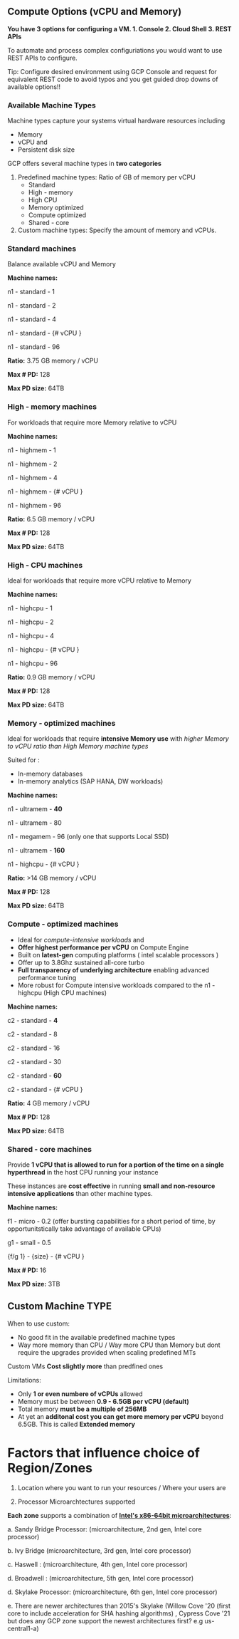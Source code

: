 ## Compute Options (vCPU and Memory)

**You have 3 options for configuring a VM. 1. Console 2. Cloud Shell 3. REST APIs**

To automate and process complex configuriations you would want to use REST APIs to configure.

Tip: Configure desired environment using GCP Console and request for equivalent REST code to avoid typos and you get guided drop downs of available options!!

### Available Machine Types

Machine types capture your systems virtual hardware resources including
- Memory 
- vCPU and
- Persistent disk size

GCP offers several machine types in **two categories**

1. Predefined machine types: Ratio of GB of memory per vCPU
    - Standard
    - High - memory
    - High CPU
    - Memory optimized
    - Compute optimized
    - Shared - core
2. Custom machine types: Specify the amount of memory and vCPUs.

### Standard machines
Balance available vCPU and Memory

**Machine names:**

n1 - standard - 1

n1 - standard - 2

n1 - standard - 4

n1 - standard - {# vCPU }

n1 - standard - 96

**Ratio:** 3.75 GB memory / vCPU

**Max # PD:** 128

**Max PD size:** 64TB

### High - memory machines
For workloads that require more Memory relative to vCPU

**Machine names:**

n1 - highmem - 1

n1 - highmem - 2

n1 - highmem - 4

n1 - highmem - {# vCPU }

n1 - highmem - 96

**Ratio:** 6.5 GB memory / vCPU

**Max # PD:** 128

**Max PD size:** 64TB

### High - CPU machines
Ideal for workloads that require more vCPU relative to Memory

**Machine names:**

n1 - highcpu - 1

n1 - highcpu - 2

n1 - highcpu - 4

n1 - highcpu - {# vCPU }

n1 - highcpu - 96

**Ratio:** 0.9 GB memory / vCPU

**Max # PD:** 128

**Max PD size:** 64TB

### Memory - optimized machines
Ideal for workloads that require **intensive Memory use** with *higher Memory to vCPU ratio than High Memory machine types*

Suited for :
- In-memory databases
- In-memory analytics (SAP HANA, DW workloads)

**Machine names:**

n1 - ultramem - **40**

n1 - ultramem - 80

n1 - megamem - 96 (only one that supports Local SSD)

n1 - ultramem - **160**

n1 - highcpu - {# vCPU }

**Ratio:** >14 GB memory / vCPU

**Max # PD:** 128

**Max PD size:** 64TB

### Compute - optimized machines
- Ideal for *compute-intensive workloads* and 
- **Offer highest performance per vCPU** on Compute Engine
- Built on **latest-gen** computing platforms ( intel scalable processors )
- Offer up to 3.8Ghz sustained all-core turbo
- **Full transparency of underlying architecture** enabling advanced performance tuning
- More robust for Compute intensive workloads compared to the n1 - highcpu (High CPU machines)

**Machine names:**

c2 - standard - **4**

c2 - standard - 8

c2 - standard - 16

c2 - standard - 30

c2 - standard - **60**

c2 - standard - {# vCPU }

**Ratio:** 4 GB memory / vCPU

**Max # PD:** 128

**Max PD size:** 64TB

### Shared - core machines

Provide **1 vCPU that is allowed to run for a portion of the time on a single hyperthread** in the host CPU running your instance

These instances are **cost effective** in running **small and non-resource intensive applications** than other machine types.

**Machine names:**

f1 - micro - 0.2 (offer bursting capabilities for a short period of time, by opportunitstically take advantage of available CPUs)

g1 - small - 0.5

{f/g 1} - {size} - {# vCPU }

**Max # PD:** 16

**Max PD size:** 3TB

## Custom Machine TYPE

When to use custom:
- No good fit in the available predefined machine types
- Way more memory than CPU / Way more CPU than Memory but dont require the upgrades provided when scaling predefined MTs

Custom VMs **Cost slightly more** than predfined ones

Limitations:
- Only **1 or even numbere of vCPUs** allowed
- Memory must be between **0.9 - 6.5GB per vCPU (default)**
- Total memory **must be a multiple of 256MB**
- At yet an **additonal cost you can get more memory per vCPU** beyond 6.5GB. This is called **Extended memory**

# Factors that influence choice of Region/Zones

1. Location where you want to run your resources / Where your users are 

2. Processor Microarchtectures supported

**Each zone** supports a combination of **[Intel's x86-64bit microarchitectures](https://en.wikipedia.org/wiki/List_of_Intel_CPU_microarchitectures#:~:text=x86%20microarchitectures%20%20%20%20Year%20%20,%20%201500%20%2029%20more%20rows%20)**: 

a. Sandy Bridge Processor: (microarchitecture, 2nd gen, Intel core processor)

b. Ivy Bridge (microarchitecture, 3rd gen, Intel core processor)

c. Haswell : (microarchitecture, 4th gen, Intel core processor)

d. Broadwell : (microarchitecture, 5th gen, Intel core processor)

d. Skylake Processor: (microarchitecture, 6th gen, Intel core processor)

e. There are newer architectures than 2015's Skylake (Willow Cove '20 (first core to include acceleration for SHA hashing algorithms) , Cypress Cove '21 but does any GCP zone support the newest architectures first? e.g us-central1-a)
